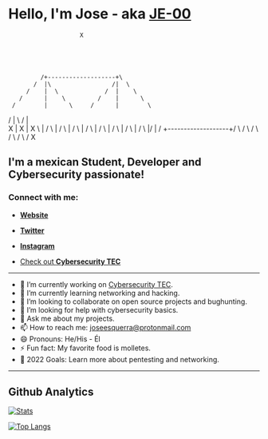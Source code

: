 # Hello, I'm Jose - aka [JE-00](https://www.linkedin.com/in/jose-esquerra/)

                        X





             /+-------------------+\
           /  |\                 /|  \
         /    |  \             /  |    \
       /      |    \         /    |      \
     /        |      \     /      |        \
   /          |        \ /        |          \
  X           |         X         |           X
   \          |        / \        |          /
     \        |      /     \      |        /
       \      |    /         \    |      /
         \    |  /             \  |    /
           \  |/                 \|  /
             \+-------------------+/
              \                   /
                \               /
                  \           /
                    \       /
                      \   /
                        X

## I'm a mexican Student, Developer and Cybersecurity passionate!

### Connect with me:

- [**Website**](https://www.joseesquerra.com)

- [**Twitter**](https://twitter.com/jose_esquerra)

- [**Instagram**](https://www.instagram.com/joseesquerra2/)



- [Check out **Cybersecurity TEC**](https://linktr.ee/cybersecurity.mty)

---

- 🔭 I’m currently working on [Cybersecurity TEC](https://linktr.ee/cybersecurity.mty).
- 🌱 I’m currently learning networking and hacking.
- 👯 I’m looking to collaborate on open source projects and bughunting.
- 🤔 I’m looking for help with cybersecurity basics.
- 💬 Ask me about my projects.
- 📫 How to reach me: <joseesquerra@protonmail.com>
- 😄 Pronouns: He/His - Él
- ⚡ Fun fact: My favorite food is molletes.
- 🥅 2022 Goals: Learn more about pentesting and networking.

---

## Github Analytics

[![Stats](https://github-readme-stats.vercel.app/api?username=JE-00&count_private=true&show_icons=true&theme=github_dark)](https://github.com/anuraghazra/github-readme-stats)

[![Top Langs](https://github-readme-stats.vercel.app/api/top-langs/?username=JE-00&layout=compact&theme=github_dark)](https://github.com/anuraghazra/github-readme-stats)
